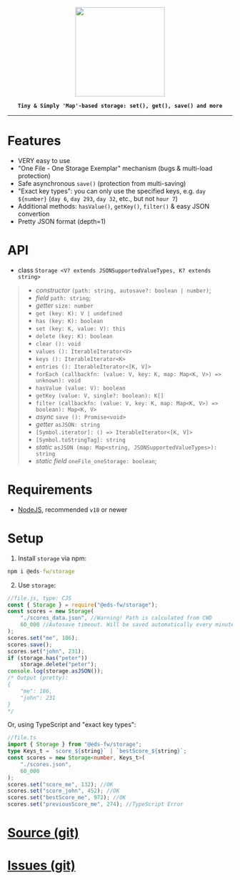 <p align="center">
    <img src="https://avatars.githubusercontent.com/u/142582396?s=400&u=081f3176405a243f5090002723556c3e723089e3&v=4" width="200"/>
</p>

<b align="center">
    
    Tiny & Simply 'Map'-based storage: set(), get(), save() and more
    
</b>
<hr>

# Features
- VERY easy to use
- "One File - One Storage Exemplar" mechanism (bugs & multi-load protection)
- Safe asynchronous `save()` (protection from multi-saving)
- "Exact key types": you can only use the specified keys, e.g. `day ${number}` (`day 6`, `day 293`, `day 32`, etc., but not `hour 7`)
- Additional methods: `hasValue()`, `getKey()`, `filter()` & easy JSON convertion
- Pretty JSON format (depth=1)

# API
- class `Storage <V? extends JSONSupportedValueTypes, K? extends string>`
>- *constructor* `(path: string, autosave?: boolean | number)`;
>- *field* `path: string`;
>- *getter* `size: number`
>- `get (key: K): V | undefined`
>- `has (key: K): boolean`
>- `set (key: K, value: V): this`
>- `delete (key: K): boolean`
>- `clear (): void`
>- `values (): IterableIterator<V>`
>- `keys (): IterableIterator<K>`
>- `entries (): IterableIterator<[K, V]>`
>- `forEach (callbackfn: (value: V, key: K, map: Map<K, V>) => unknown): void`
>- `hasValue (value: V): boolean`
>- `getKey (value: V, single?: boolean): K[]`
>- `filter (callbackfn: (value: V, key: K, map: Map<K, V>) => boolean): Map<K, V>`
>- *async* `save (): Promise<void>`
>- *getter* `asJSON: string`
>- `[Symbol.iterator]: () => IterableIterator<[K, V]>`
>- `[Symbol.toStringTag]: string`
>- *static* `asJSON (map: Map<string, JSONSupportedValueTypes>): string`
>- *static* *field* `oneFile_oneStorage: boolean`;

# Requirements
- [NodeJS](https://nodejs.org/en), recommended `v18` or newer

# Setup
1. Install `storage` via npm:
```bat
npm i @eds-fw/storage
```

2. Use `storage`:
```js
//file.js, type: CJS
const { Storage } = require("@eds-fw/storage");
const scores = new Storage(
    "./scores_data.json", //Warning! Path is calculated from CWD
    60_000 //Autosave timeout. Will be saved automatically every minute
);
scores.set("me", 186);
scores.save();
scores.set("john", 231);
if (storage.has("peter"))
    storage.delete("peter");
console.log(storage.asJSON());
/* Output (pretty):
{
    "me": 186,
    "john": 231
}
*/
```
Or, using TypeScript and "exact key types":
```ts
//file.ts
import { Storage } from "@eds-fw/storage";
type Keys_t = `score_${string}` | `bestScore_${string}`;
const scores = new Storage<number, Keys_t>(
    "./scores.json",
    60_000
);
scores.set("score_me", 132); //OK
scores.set("score_john", 452); //OK
scores.set("bestScore_me", 972); //OK
scores.set("previousScore_me", 274); //TypeScript Error
```

# [Source (git)](https://github.com/eds-fw/storage)
# [Issues (git)](https://github.com/eds-fw/storage/issues)
